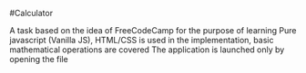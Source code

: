 #Calculator

A task based on the idea of ​​FreeCodeCamp for the purpose of learning
Pure javascript (Vanilla JS), HTML/CSS is used in the implementation, basic mathematical operations are covered
The application is launched only by opening the file